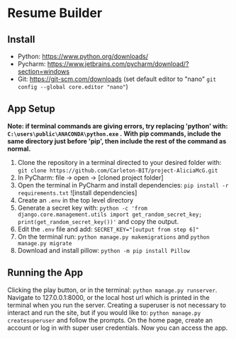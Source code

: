 # Resume Builder

## Install

* Python: https://www.python.org/downloads/
* Pycharm: https://www.jetbrains.com/pycharm/download/?section=windows
* Git: https://git-scm.com/downloads (set default editor to "nano" `git config --global core.editor "nano"`)

## App Setup
**Note: if terminal commands are giving errors, try replacing 'python' with: `C:\users\public\ANACONDA\python.exe` .**
**With pip commands, include the same directory just before 'pip', then include the rest of the command as normal.**
1) Clone the repository in a terminal directed to your desired folder with: `git clone https://github.com/Carleton-BIT/project-AliciaMcG.git`
2) In PyCharm: file -> open -> [cloned project folder]
3) Open the terminal in PyCharm and install dependencies: `pip install -r requirements.txt`
![install dependencies]
5) Create an `.env` in the top level directory
6) Generate a secret key with: `python -c 'from django.core.management.utils import get_random_secret_key; print(get_random_secret_key())'` and copy the output.
7) Edit the `.env` file and add: `SECRET_KEY="[output from step 6]"`
8) On the terminal run: `python manage.py makemigrations` and `python manage.py migrate`
9) Download and install pillow: `python -m pip install Pillow`

## Running the App
Clicking the play button, or in the terminal: `python manage.py runserver`.
Navigate to 127.0.0.1:8000, or the local host url which is printed in the terminal when you run the server.
Creating a superuser is not necessary to interact and run the site, but if you would like to: `python manage.py createsuperuser` and follow the prompts.
On the home page, create an account or log in with super user credentials. Now you can access the app.